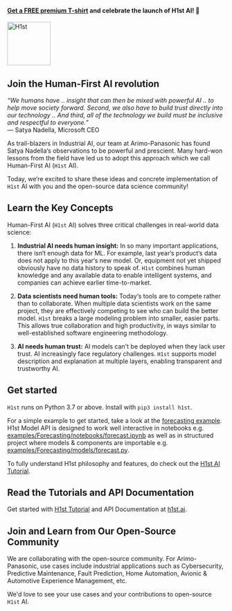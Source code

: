 #### [Get a FREE premium T-shirt](https://bit.ly/free-tshirt-for-h1st) and celebrate the launch of H1st AI! :tada:
<img src="https://h1st-static.s3.amazonaws.com/H1st-logo.png" alt="H1st" width="100"/>


## Join the Human-First AI revolution
_“We humans have .. insight that can then be mixed with powerful AI .. to help move society forward. Second, we also have to build trust directly into our technology .. And third, all of the technology we build must be inclusive and respectful to everyone.”_
<br/>— Satya Nadella, Microsoft CEO

As trail-blazers in Industrial AI, our team at Arimo-Panasonic has found Satya Nadella‘s observations to be powerful and prescient. Many hard-won lessons from the field have led us to adopt this approach which we call Human-First AI (`H1st` AI). 

Today, we‘re excited to share these ideas and concrete implementation of `H1st` AI with you and the open-source data science community!

## Learn the Key Concepts
Human-First AI (`H1st` AI) solves three critical challenges in real-world data science:

1. __Industrial AI needs human insight:__ In so many important applications, there isn‘t enough data for ML. For example, last year‘s product‘s data does not apply to this year‘s new model. Or, equipment not yet shipped obviously have no data history to speak of. `H1st` combines human knowledge and any available data to enable intelligent systems, and companies can achieve earlier time-to-market.

2. __Data scientists need human tools:__ Today‘s tools are to compete rather than to collaborate. When multiple data scientists work on the same project, they are effectively competing to see who can build the better model. `H1st` breaks a large modeling problem into smaller, easier parts. This allows true collaboration and high productivity, in ways similar to well-established software engineering methodology. 

3. __AI needs human trust:__ AI models can't be deployed when they lack user trust. AI increasingly face regulatory challenges. `H1st` supports model description and explanation at multiple layers, enabling transparent and trustworthy AI.


## Get started
`H1st` runs on Python 3.7 or above. Install with `pip3 install h1st`.

For a simple example to get started, take a look at the [forecasting example](examples/Forecasting). H1st Model API is designed to work well interactive in notebooks e.g. [examples/Forecasting/notebooks/forecast.ipynb](examples/Forecasting/notebooks/forecast.ipynb) as well as in structured project where models & components are importable e.g. [examples/Forecasting/models/forecast.py](examples/Forecasting//models/forecast.py).

To fully understand H1st philosophy and features, do check out the [H1st AI Tutorial](https://h1st.ai).



## Read the Tutorials and API Documentation
Get started with [H1st Tutorial](https://h1st.ai) and API Documentation at [h1st.ai](https://docs.h1st.ai/).


## Join and Learn from Our Open-Source Community
We are collaborating with the open-source community. For Arimo-Panasonic, use cases include industrial applications such as Cybersecurity, Predictive Maintenance, Fault Prediction, Home Automation, Avionic & Automotive Experience Management, etc.

We'd love to see your use cases and your contributions to open-source `H1st` AI. 
